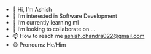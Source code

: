 - 👋 Hi, I’m Ashish
- 👀 I’m interested in Software Development
- 🌱 I’m currently learning ml
- 💞️ I’m looking to collaborate on ...
- 📫 How to reach me ashish.chandra022@gmail.com
- 😄 Pronouns: He/Him

<!---
Ashish1523/Ashish1523 is a ✨ special ✨ repository because its `README.md` (this file) appears on your GitHub profile.
You can click the Preview link to take a look at your changes.
--->
